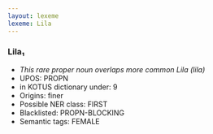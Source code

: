 ```yaml
---
layout: lexeme
lexeme: Lila
---
```


###  Lila₁

* _This rare proper noun overlaps more common *Lila* (lila)_
* UPOS:  PROPN
* in KOTUS dictionary under:  9
* Origins: finer 
* Possible NER class:  FIRST
* Blacklisted:  PROPN-BLOCKING
* Semantic tags:  FEMALE

